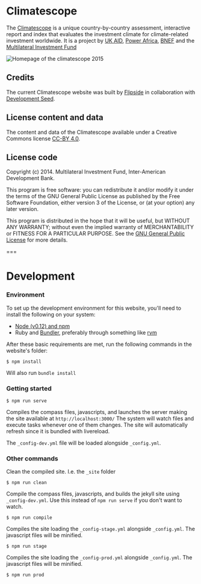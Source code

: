 # Climatescope
The [Climatescope](http://global-climatescope.org) is a unique country-by-country assessment, interactive report and index that evaluates the investment climate for climate-related investment worldwide. It is a project by [UK AID](https://www.gov.uk/government/organisations/department-for-international-development), [Power Africa](http://www.usaid.gov/powerafrica), [BNEF](https://www.bnef.com/) and the [Multilateral Investment Fund](http://www.fomin.org/)

![Homepage of the climatescope 2015](https://cloud.githubusercontent.com/assets/1016701/13225969/2b679a26-d987-11e5-96c4-282484d5d645.png)

## Credits
The current Climatescope website was built by [Flipside](http://flipside.org) in collaboration with [Development Seed](http://developmentseed.org).

## License content and data
The content and data of the Climatescope available under a Creative Commons license [CC-BY 4.0](http://creativecommons.org/licenses/by/4.0/).

## License code
Copyright (c) 2014. Multilateral Investment Fund, Inter-American Development Bank.

This program is free software: you can redistribute it and/or modify it under the terms of the GNU General Public License as published by the Free Software Foundation, either version 3 of the License, or (at your option) any later version.

This program is distributed in the hope that it will be useful, but WITHOUT ANY WARRANTY; without even the implied warranty of MERCHANTABILITY or FITNESS FOR A PARTICULAR PURPOSE. See the [GNU General Public License](http://www.gnu.org/licenses/gpl-3.0.txt) for more details.

===

# Development

### Environment
To set up the development environment for this website, you'll need to install the following on your system:

- [Node (v0.12) and npm](http://nodejs.org/)
- Ruby and [Bundler](http://bundler.io/), preferably through something like [rvm](https://rvm.io/)

After these basic requirements are met, run the following commands in the website's folder:
```
$ npm install
```
Will also run `bundle install`

### Getting started

```
$ npm run serve
```
Compiles the compass files, javascripts, and launches the server making the site available at `http://localhost:3000/`
The system will watch files and execute tasks whenever one of them changes.
The site will automatically refresh since it is bundled with livereload.

The `_config-dev.yml` file will be loaded alongside `_config.yml`.

### Other commands
Clean the compiled site. I.e. the `_site` folder
```
$ npm run clean
```

Compile the compass files, javascripts, and builds the jekyll site using `_config-dev.yml`.
Use this instead of ```npm run serve``` if you don't want to watch.
```
$ npm run compile
```

Compiles the site loading the `_config-stage.yml` alongside `_config.yml`. The javascript files will be minified.
```
$ npm run stage
```

Compiles the site loading the `_config-prod.yml` alongside `_config.yml`. The javascript files will be minified.
```
$ npm run prod
```